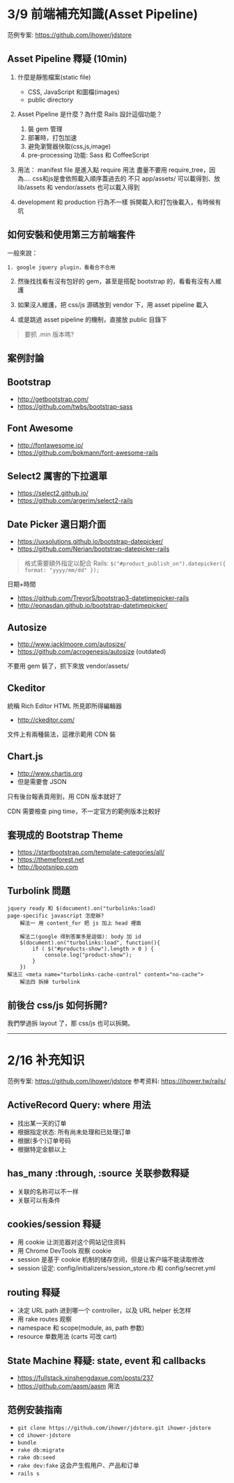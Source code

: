 # 3/9 前端補充知識(Asset Pipeline)

范例专案: https://github.com/ihower/jdstore

## Asset Pipeline 釋疑 (10min)

1. 什麼是靜態檔案(static file)
	 * CSS, JavaScript 和圖檔(images)
	 * public directory

2. Asset Pipeline 是什麼？為什麼 Rails 設計這個功能？
	
	1. 裝 gem 管理
	2. 部署時，打包加速		
	3. 避免瀏覽器快取(css,js,image)
	4. pre-processing 功能: Sass 和 CoffeeScript


3. 用法：
	manifest file 是進入點
	require 用法
	盡量不要用 require_tree，因為.... css和js是會依照載入順序蓋過去的
	不只 app/assets/ 可以載得到、放 lib/assets 和 vendor/assets 也可以載入得到

4. development 和 production 行為不一樣
	 拆開載入和打包後載入，有時候有坑	

## 如何安裝和使用第三方前端套件

一般來說：
	
	1. google jquery plugin，看看合不合用
  2. 然後找找看有沒有包好的 gem，甚至是搭配 bootstrap 的，看看有沒有人維護

  3. 如果沒人維護，把 css/js 源碼放到 vendor 下，用 asset pipeline 載入
  4. 或是跳過 asset pipeline 的機制，直接放 public 目錄下

> 要抓 .min 版本嗎?

## 案例討論

## Bootstrap

* http://getbootstrap.com/
* https://github.com/twbs/bootstrap-sass

## Font Awesome

* http://fontawesome.io/
* https://github.com/bokmann/font-awesome-rails

## Select2 厲害的下拉選單

* https://select2.github.io/
* https://github.com/argerim/select2-rails

## Date Picker 選日期介面

* https://uxsolutions.github.io/bootstrap-datepicker/
* https://github.com/Nerian/bootstrap-datepicker-rails

> 格式需要額外指定以配合 Rails: `$("#product_publish_on").datepicker({ format: "yyyy/mm/dd" });`

日期+時間

*	https://github.com/TrevorS/bootstrap3-datetimepicker-rails
* http://eonasdan.github.io/bootstrap-datetimepicker/	

## Autosize

* http://www.jacklmoore.com/autosize/
* https://github.com/acrogenesis/autosize (outdated)

不要用 gem 裝了，抓下來放 vendor/assets/

## Ckeditor

統稱 Rich Editor HTML 所見即所得編輯器

* http://ckeditor.com/

文件上有兩種裝法，這裡示範用 CDN 裝

## Chart.js

* http://www.chartjs.org
* 但是需要會 JSON

只有後台報表頁用到，用 CDN 版本就好了

CDN 需要檢查 ping time，不一定官方的範例版本比較好

## 套現成的 Bootstrap Theme

* https://startbootstrap.com/template-categories/all/
* https://themeforest.net
* http://bootsnipp.com

## Turbolink 問題

	jquery ready 和 $(document).on("turbolinks:load)
	page-specific javascript 怎麼辦?
		解法一 用 content_for 把 js 加上 head 裡面

		解法二(google 得到答案多是這個): body 加 id  
		$(document).on("turbolinks:load", function(){
			if ( $("#products-show").length > 0 ) {
				console.log("product-show");
			}
		})
  	解法三 <meta name="turbolinks-cache-control" content="no-cache">		
		解法四 拆掉 turbolink
		

## 前後台 css/js 如何拆開? 

我們學過拆 layout 了，那 css/js 也可以拆開。



-----


# 2/16 补充知识

范例专案: https://github.com/ihower/jdstore
参考资料: https://ihower.tw/rails/

## ActiveRecord Query: where 用法

* 找出某一天的订单
* 根据指定状态: 所有尚未处理和已处理订单
* 根据(多个)订单号码
* 根据特定金额以上

## has_many :through, :source 关联参数释疑

* 关联的名称可以不一样
* 关联可以有条件

## cookies/session 释疑

* 用 cookie 让浏览器对这个网站记住资料
* 用 Chrome DevTools 观察 cookie
* session 是基于 cookie 机制的储存空间，但是让客户端不能读取修改
* session 设定: config/initializers/session_store.rb 和 config/secret.yml

## routing 释疑

* 决定 URL path 进到哪一个 controller，以及 URL helper 长怎样
* 用 rake routes 观察
* namespace 和 scope(module, as, path 参数)
* resource 单数用法 (carts 可改 cart)

## State Machine 释疑: state, event 和 callbacks

* https://fullstack.xinshengdaxue.com/posts/237
* https://github.com/aasm/aasm 用法

## 范例安装指南

* `git clone https://github.com/ihower/jdstore.git ihower-jdstore`
* `cd ihower-jdstore`
* `bundle`
* `rake db:migrate`  
* `rake db:seed`
* `rake dev:fake` 这会产生假用户、产品和订单
* `rails s`
